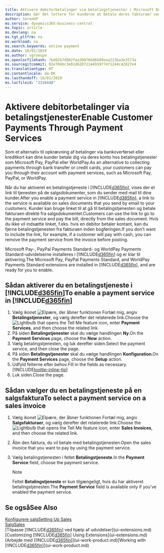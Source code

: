 ```yaml
---
title: Aktivere debitorbetalinger via betalingstjenester | Microsoft Docs
description: Gør det lettere for kunderne at betale deres fakturaer ved at aktivere betalingstjenester.
author: SorenGP
ms.service: dynamics365-business-central
ms.topic: article
ms.devlang: na
ms.tgt_pltfrm: na
ms.workload: na
ms.search.keywords: online payment
ms.date: 10/01/2019
ms.author: sgroespe
ms.openlocfilehash: 7bd02b7d802faa3b0766d6689eaa223ba3e3573a
ms.sourcegitcommit: 02e704bc3e01d62072144919774f1244c42827e4
ms.translationtype: HT
ms.contentlocale: da-DK
ms.lasthandoff: 10/01/2019
ms.locfileid: "2316448"
---
```

# <a name="enable-customer-payments-through-payment-services"></a><span data-ttu-id="340c4-103">Aktivere debitorbetalinger via betalingstjenester</span><span class="sxs-lookup"><span data-stu-id="340c4-103">Enable Customer Payments Through Payment Services</span></span>
<span data-ttu-id="340c4-104">Som et alternativ til opkrævning af betalinger via bankoverførsel eller kreditkort kan dine kunder betale dig via deres konto hos betalingstjenester som Microsoft Pay, PayPal eller WorldPay.</span><span class="sxs-lookup"><span data-stu-id="340c4-104">As an alternative to collecting payments through bank transfer or credit cards, your customers can pay you through their account with payment services, such as Microsoft Pay, PayPal, or WorldPay.</span></span>  

<span data-ttu-id="340c4-105">Når du har aktiveret en betalingstjeneste i [!INCLUDE[d365fin](includes/d365fin_md.md)], vises der et link til tjenesten på de salgsdokumenter, som du sender med mail til dine kunder.</span><span class="sxs-lookup"><span data-stu-id="340c4-105">After you enable a payment service in [!INCLUDE[d365fin](includes/d365fin_md.md)], a link to the service is available on sales documents that you send by email to your customers.</span></span> <span data-ttu-id="340c4-106">Kunder kan bruge linket til at gå til betalingstjenesten og betale fakturaen direkte fra salgsdokumentet.</span><span class="sxs-lookup"><span data-stu-id="340c4-106">Customers can use the link to go to the payment service and pay the bill, directly from the sales document.</span></span> <span data-ttu-id="340c4-107">Hvis du ikke vil indsætte linket, f.eks. hvis en debitor betaler kontant, kan du fjerne betalingstjenesten fra fakturaen inden bogføringen.</span><span class="sxs-lookup"><span data-stu-id="340c4-107">If you don't want to include the link, for example, if a customer will pay with cash, you can remove the payment service from the invoice before posting.</span></span>  

<span data-ttu-id="340c4-108">Microsoft Pay-, PayPal Payments Standard- og WorldPay Payments Standard-udvidelserne installeres i [!INCLUDE[d365fin](includes/d365fin_md.md)] og er klar til aktivering.</span><span class="sxs-lookup"><span data-stu-id="340c4-108">The Microsoft Pay, PayPal Payments Standard, and WorldPay Payments Standard extensions are installed in [!INCLUDE[d365fin](includes/d365fin_md.md)], and are ready for you to enable.</span></span>  

## <a name="to-enable-a-payment-service-in-included365finincludesd365fin_mdmd"></a><span data-ttu-id="340c4-109">Sådan aktiverer du en betalingstjeneste i [!INCLUDE[d365fin](includes/d365fin_md.md)]</span><span class="sxs-lookup"><span data-stu-id="340c4-109">To enable a payment service in [!INCLUDE[d365fin](includes/d365fin_md.md)]</span></span>
1. <span data-ttu-id="340c4-110">Vælg ikonet ![Elpære, der åbner funktionen Fortæl mig](media/ui-search/search_small.png "Fortæl mig, hvad du vil foretage dig"), angiv **Betalingstjenester**, og vælg derefter det relaterede link.</span><span class="sxs-lookup"><span data-stu-id="340c4-110">Choose the ![Lightbulb that opens the Tell Me feature](media/ui-search/search_small.png "Tell me what you want to do") icon, enter **Payment Services**, and then choose the related link.</span></span>  
2. <span data-ttu-id="340c4-111">På siden **Betalingstjenester** skal du vælge handlingen **Ny**.</span><span class="sxs-lookup"><span data-stu-id="340c4-111">On the **Payment Services** page, choose the **New** action.</span></span>  
3. <span data-ttu-id="340c4-112">Vælg betalingstjenesten, og luk derefter siden.</span><span class="sxs-lookup"><span data-stu-id="340c4-112">Select the payment service, and then close the page.</span></span>  
4. <span data-ttu-id="340c4-113">På siden **Betalingstjenester** skal du vælge handlingen **Konfiguration**.</span><span class="sxs-lookup"><span data-stu-id="340c4-113">On the **Payment Services** page, choose the **Setup** action.</span></span>  
5. <span data-ttu-id="340c4-114">Udfyld felterne efter behov.</span><span class="sxs-lookup"><span data-stu-id="340c4-114">Fill in the fields as necessary.</span></span> [!INCLUDE[tooltip-inline-tip](includes/tooltip-inline-tip_md.md)]  
6. <span data-ttu-id="340c4-115">Luk siden.</span><span class="sxs-lookup"><span data-stu-id="340c4-115">Close the page.</span></span>  

## <a name="to-select-a-payment-service-on-a-sales-invoice"></a><span data-ttu-id="340c4-116">Sådan vælger du en betalingstjeneste på en salgsfaktura</span><span class="sxs-lookup"><span data-stu-id="340c4-116">To select a payment service on a sales invoice</span></span>
1. <span data-ttu-id="340c4-117">Vælg ikonet ![Elpære, der åbner funktionen Fortæl mig](media/ui-search/search_small.png "Fortæl mig, hvad du vil foretage dig"), angiv **Salgsfakturaer**, og vælg derefter det relaterede link.</span><span class="sxs-lookup"><span data-stu-id="340c4-117">Choose the ![Lightbulb that opens the Tell Me feature](media/ui-search/search_small.png "Tell me what you want to do") icon, enter **Sales Invoices**, and then choose the related link.</span></span>  
2. <span data-ttu-id="340c4-118">Åbn den faktura, du vil betale med betalingstjenesten.</span><span class="sxs-lookup"><span data-stu-id="340c4-118">Open the sales invoice that you want to pay by using the payment service.</span></span>  
3. <span data-ttu-id="340c4-119">Vælg betalingstjenesten i feltet **Betalingstjeneste**.</span><span class="sxs-lookup"><span data-stu-id="340c4-119">In the **Payment Service** field, choose the payment service.</span></span>  

    > [!NOTE]  
    > <span data-ttu-id="340c4-120">Feltet **Betalingstjeneste** er kun tilgængeligt, hvis du har aktiveret betalingstjenesten.</span><span class="sxs-lookup"><span data-stu-id="340c4-120">The **Payment Service** field is available only if you've enabled the payment service.</span></span>  

## <a name="see-also"></a><span data-ttu-id="340c4-121">Se også</span><span class="sxs-lookup"><span data-stu-id="340c4-121">See Also</span></span>  
[<span data-ttu-id="340c4-122">Konfigurere salg</span><span class="sxs-lookup"><span data-stu-id="340c4-122">Setting Up Sales</span></span>](sales-setup-sales.md)  
[<span data-ttu-id="340c4-123">Salg</span><span class="sxs-lookup"><span data-stu-id="340c4-123">Sales</span></span>](sales-manage-sales.md)  
<span data-ttu-id="340c4-124">[Tilpasse [!INCLUDE[d365fin](includes/d365fin_md.md)] ved hjælp af udvidelser](ui-extensions.md)</span><span class="sxs-lookup"><span data-stu-id="340c4-124">[Customizing [!INCLUDE[d365fin](includes/d365fin_md.md)] Using Extensions](ui-extensions.md)</span></span>  
<span data-ttu-id="340c4-125">[Arbejde med [!INCLUDE[d365fin](includes/d365fin_md.md)]](ui-work-product.md)</span><span class="sxs-lookup"><span data-stu-id="340c4-125">[Working with [!INCLUDE[d365fin](includes/d365fin_md.md)]](ui-work-product.md)</span></span>  

